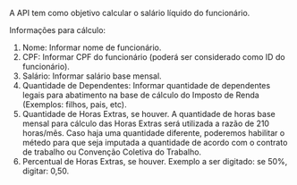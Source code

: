 A API tem como objetivo calcular o salário líquido do funcionário.

Informações para cálculo:
1) Nome: Informar nome de funcionário.
2) CPF: Informar CPF do funcionário (poderá ser considerado como ID do funcionário).
3) Salário: Informar salário base mensal.
4) Quantidade de Dependentes: Informar quantidade de dependentes legais para abatimento na base de cálculo do Imposto de Renda (Exemplos: filhos, pais, etc).
5) Quantidade de Horas Extras, se houver. A quantidade de horas base mensal para cálculo das Horas Extras será utilizada a razão de 210 horas/mês. Caso haja uma quantidade diferente, poderemos habilitar o métedo para que seja imputada a quantidade de acordo com o contrato de trabalho ou Convenção Coletiva do Trabalho.
7) Percentual de Horas Extras, se houver. Exemplo a ser digitado: se 50%, digitar: 0,50.
